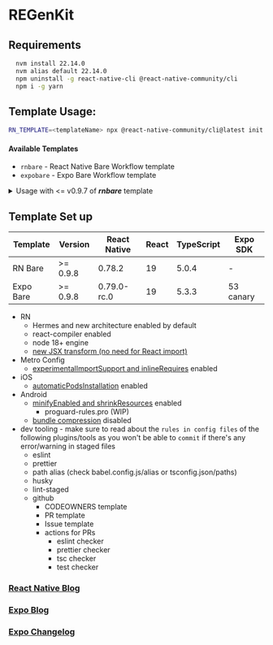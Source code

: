 # REGenKit

## Requirements
  ```bash
    nvm install 22.14.0
    nvm alias default 22.14.0
    npm uninstall -g react-native-cli @react-native-community/cli
    npm i -g yarn
  ```

## Template Usage:

```sh
RN_TEMPLATE=<templateName> npx @react-native-community/cli@latest init <projectname> --template https://github.com/ramirezjag00/regenkit.git --pm yarn
```
#### Available Templates
- `rnbare` - React Native Bare Workflow template
- `expobare` - Expo Bare Workflow template

<details>
  <summary>Usage with <= v0.9.7 of <b><i>rnbare</i></b> template</summary>
  
  ### e.g. `react-native@0.78.1` add `#v0.9.7`

```sh
npx @react-native-community/cli@latest init <projectname> --template https://github.com/ramirezjag00/regenkit.git#v0.9.7
```

See the below table to find out which version of the template to use.

#### React Native <=> Template Version

| React Native | Template |
| ------------ | -------- |
| 0.78         | <= v0.9.7  |
| 0.76         | v0.8.\*  |
| 0.74         | v0.7.\*  |
| 0.72         | v0.6.\*  |
| 0.71         | v0.5.\*  |
| 0.70.6       | v0.4.\*  |
| 0.70         | v0.3.\*  |
| 0.69         | v0.2.\*  |
| 0.68         | v0.1.0  |
</details>

## Template Set up
| Template  	| Version 	| React Native 	| React 	| TypeScript 	| Expo SDK  	|
|-----------	|---------	|--------------	|-------	|------------	|-----------	|
| RN Bare   	| >= 0.9.8 	| 0.78.2       	| 19    	| 5.0.4      	| -         	|
| Expo Bare 	| >= 0.9.8 	| 0.79.0-rc.0  	| 19    	| 5.3.3      	| 53 canary 	|

- RN
  - Hermes and new architecture enabled by default
  - react-compiler enabled
  - node 18+ engine
  - [new JSX transform (no need for React import)](https://reactjs.org/blog/2020/09/22/introducing-the-new-jsx-transform.html)
- Metro Config
  - [experimentalImportSupport and inlineRequires](https://github.com/facebook/react-native/pull/49449#issuecomment-2660984922) enabled
- iOS
  - [automaticPodsInstallation](https://github.com/react-native-community/cli/blob/main/docs/projects.md#projectiosautomaticpodsinstallation) enabled
- Android
  - [minifyEnabled and shrinkResources](https://docs.expo.dev/versions/latest/sdk/build-properties/#pluginconfigtypeandroid) enabled
    - proguard-rules.pro (WIP)
  - [bundle compression](https://github.com/facebook/react-native/pull/49449#issuecomment-2660984922) disabled
- dev tooling - make sure to read about the `rules in config files` of the following plugins/tools as you won't be able to `commit` if there's any error/warning in staged files
  - eslint
  - prettier
  - path alias (check babel.config.js/alias or tsconfig.json/paths)
  - husky
  - lint-staged
  - github
    - CODEOWNERS template
    - PR template
    - Issue template
    - actions for PRs
      - eslint checker
      - prettier checker
      - tsc checker
      - test checker

### [React Native Blog](https://reactnative.dev/blog/)
### [Expo Blog](https://expo.dev/blog)
### [Expo Changelog](https://expo.dev/changelog)
